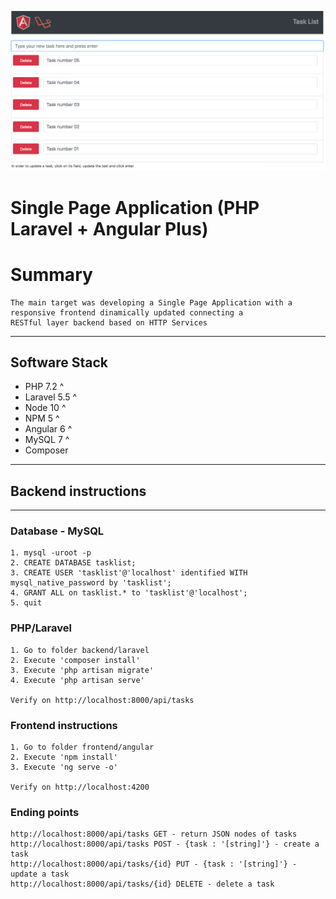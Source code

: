 <p align="center"><img src="ScreenshotAngularLaravel.png"></p>

# Single Page Application (PHP Laravel + Angular Plus)

# Summary
```
The main target was developing a Single Page Application with a responsive frontend dinamically updated connecting a 
RESTful layer backend based on HTTP Services

```

---------

## Software Stack

* PHP 7.2 ^
* Laravel 5.5 ^
* Node 10 ^
* NPM 5 ^
* Angular 6 ^
* MySQL 7 ^
* Composer

-----------


## Backend instructions
-----------

### Database - MySQL
```
1. mysql -uroot -p
2. CREATE DATABASE tasklist;
3. CREATE USER 'tasklist'@'localhost' identified WITH mysql_native_password by 'tasklist';
4. GRANT ALL on tasklist.* to 'tasklist'@'localhost';
5. quit
```
### PHP/Laravel
```
1. Go to folder backend/laravel 
2. Execute 'composer install'
3. Execute 'php artisan migrate'
4. Execute 'php artisan serve'

Verify on http://localhost:8000/api/tasks
```
### Frontend instructions
```
1. Go to folder frontend/angular
2. Execute 'npm install'
3. Execute 'ng serve -o'

Verify on http://localhost:4200
```

### Ending points
```
http://localhost:8000/api/tasks GET - return JSON nodes of tasks
http://localhost:8000/api/tasks POST - {task : '[string]'} - create a task
http://localhost:8000/api/tasks/{id} PUT - {task : '[string]'} - update a task
http://localhost:8000/api/tasks/{id} DELETE - delete a task
```



